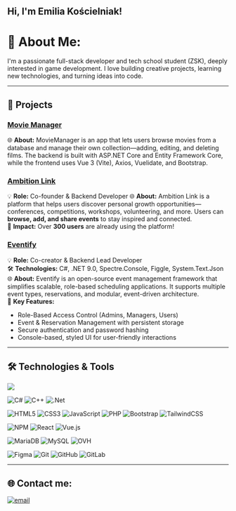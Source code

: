 ## Hi, I'm Emilia Kościelniak! 
# 💫 About Me:
I'm a passionate full-stack developer and tech school student (ZSK), deeply interested in game development. I love building creative projects, learning new technologies, and turning ideas into code.

---

## 🚀 Projects
### [**Movie Manager**](https://github.com/emillia-ek/MovieManager)
🌐 **About:** MovieManager is an app that lets users browse movies from a database and manage their own collection—adding, editing, and deleting films. The backend is built with ASP.NET Core and Entity Framework Core, while the frontend uses Vue 3 (Vite), Axios, Vuelidate, and Bootstrap.

### [**Ambition Link**](https://ambilink.pl)  
💡 **Role:** Co-founder & Backend Developer
🌐 **About:** Ambition Link is a platform that helps users discover personal growth opportunities—conferences, competitions, workshops, volunteering, and more. Users can **browse, add, and share events** to stay inspired and connected.  
👥 **Impact:** Over **300 users** are already using the platform!  

### [**Eventify**](https://github.com/emillia-ek/Eventify)  
💡 **Role:** Co-creator & Backend Lead Developer  
🛠️ **Technologies:** C#, .NET 9.0, Spectre.Console, Figgle, System.Text.Json  
🌐 **About:** Eventify is an open-source event management framework that simplifies scalable, role-based scheduling applications. It supports multiple event types, reservations, and modular, event-driven architecture.  
🎯 **Key Features:**
  - Role-Based Access Control (Admins, Managers, Users)  
  - Event & Reservation Management with persistent storage  
  - Secure authentication and password hashing  
  - Console-based, styled UI for user-friendly interactions
 
---

## 🛠 Technologies & Tools
![](https://github-readme-stats.vercel.app/api/top-langs/?username=emillia-ek&theme=dark&hide_border=false&include_all_commits=true&count_private=true&layout=compact)


![C#](https://img.shields.io/badge/c%23-%23239120.svg?style=for-the-badge&logo=csharp&logoColor=white) ![C++](https://img.shields.io/badge/c++-%2300599C.svg?style=for-the-badge&logo=c%2B%2B&logoColor=white) ![.Net](https://img.shields.io/badge/.NET-5C2D91?style=for-the-badge&logo=.net&logoColor=white)

![HTML5](https://img.shields.io/badge/html5-%23E34F26.svg?style=for-the-badge&logo=html5&logoColor=white) ![CSS3](https://img.shields.io/badge/css3-%231572B6.svg?style=for-the-badge&logo=css3&logoColor=white) ![JavaScript](https://img.shields.io/badge/javascript-%23323330.svg?style=for-the-badge&logo=javascript&logoColor=%23F7DF1E) ![PHP](https://img.shields.io/badge/php-%23777BB4.svg?style=for-the-badge&logo=php&logoColor=white) ![Bootstrap](https://img.shields.io/badge/bootstrap-%238511FA.svg?style=for-the-badge&logo=bootstrap&logoColor=white) ![TailwindCSS](https://img.shields.io/badge/tailwindcss-%2338B2AC.svg?style=for-the-badge&logo=tailwind-css&logoColor=white)

![NPM](https://img.shields.io/badge/NPM-%23CB3837.svg?style=for-the-badge&logo=npm&logoColor=white) ![React](https://img.shields.io/badge/react-%2320232a.svg?style=for-the-badge&logo=react&logoColor=%2361DAFB) ![Vue.js](https://img.shields.io/badge/vue.js-%2335495e.svg?style=for-the-badge&logo=vuedotjs&logoColor=%234FC08D)

![MariaDB](https://img.shields.io/badge/MariaDB-003545?style=for-the-badge&logo=mariadb&logoColor=white) ![MySQL](https://img.shields.io/badge/mysql-4479A1.svg?style=for-the-badge&logo=mysql&logoColor=white) ![OVH](https://img.shields.io/badge/ovh-%23123F6D.svg?style=for-the-badge&logo=ovh&logoColor=#123F6D)

![Figma](https://img.shields.io/badge/figma-%23F24E1E.svg?style=for-the-badge&logo=figma&logoColor=white) 
![Git](https://img.shields.io/badge/git-%23F05033.svg?style=for-the-badge&logo=git&logoColor=white) ![GitHub](https://img.shields.io/badge/github-%23121011.svg?style=for-the-badge&logo=github&logoColor=white) ![GitLab](https://img.shields.io/badge/gitlab-%23181717.svg?style=for-the-badge&logo=gitlab&logoColor=white)

---

## 🌐 Contact me:
[![email](https://img.shields.io/badge/Email-D14836?logo=gmail&logoColor=white)](mailto:emilia@koscielniak.eu) 
<!-- Proudly created with GPRM ( https://gprm.itsvg.in ) -->
